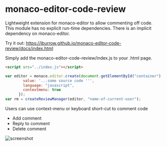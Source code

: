 # monaco-editor-code-review
Lightweight extension for monaco-editor to allow commenting off code. This module has no explicit run-time dependencies. There is an implicit dependency on monaco-editor.

Try it out: https://jburrow.github.io/monaco-editor-code-review/docs/index.html

Simply add the monaco-editor-code-review/index.js to your .html page.

```html
<script src="../index.js"></script>
```

```javascript
var editor = monaco.editor.create(document.getElementById("container"), {
        value: '...some source code ''',
        language: "javascript",        
        contextmenu: true
      });
var rm = createReviewManager(editor, "name-of-current-user");
```

Users can use context-menu or keyboard short-cut to comment code
- Add comment
- Reply to comment
- Delete comment


![screenshot](https://github.com/jburrow/monaco-editor-code-review/blob/master/docs/screenshot.png?raw=true)
